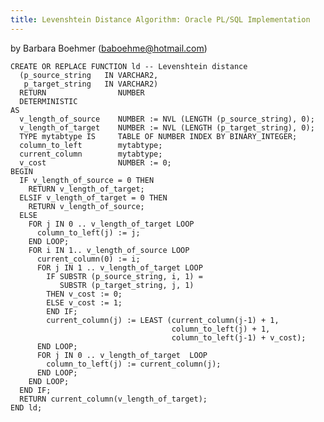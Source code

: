 ```yaml
---
title: Levenshtein Distance Algorithm: Oracle PL/SQL Implementation
---
```


by Barbara Boehmer (baboehme@hotmail.com)

    CREATE OR REPLACE FUNCTION ld -- Levenshtein distance
      (p_source_string   IN VARCHAR2,
       p_target_string   IN VARCHAR2)
      RETURN                NUMBER
      DETERMINISTIC
    AS
      v_length_of_source    NUMBER := NVL (LENGTH (p_source_string), 0);
      v_length_of_target    NUMBER := NVL (LENGTH (p_target_string), 0);
      TYPE mytabtype IS     TABLE OF NUMBER INDEX BY BINARY_INTEGER;
      column_to_left        mytabtype;
      current_column        mytabtype;
      v_cost                NUMBER := 0;
    BEGIN
      IF v_length_of_source = 0 THEN
        RETURN v_length_of_target;
      ELSIF v_length_of_target = 0 THEN
        RETURN v_length_of_source;
      ELSE
        FOR j IN 0 .. v_length_of_target LOOP
          column_to_left(j) := j;
        END LOOP;
        FOR i IN 1.. v_length_of_source LOOP
          current_column(0) := i;
          FOR j IN 1 .. v_length_of_target LOOP
            IF SUBSTR (p_source_string, i, 1) =
               SUBSTR (p_target_string, j, 1)
            THEN v_cost := 0;
            ELSE v_cost := 1;
            END IF;
            current_column(j) := LEAST (current_column(j-1) + 1,
                                        column_to_left(j) + 1,
                                        column_to_left(j-1) + v_cost);
          END LOOP;
          FOR j IN 0 .. v_length_of_target  LOOP
            column_to_left(j) := current_column(j);
          END LOOP;
        END LOOP;
      END IF;
      RETURN current_column(v_length_of_target);
    END ld;
